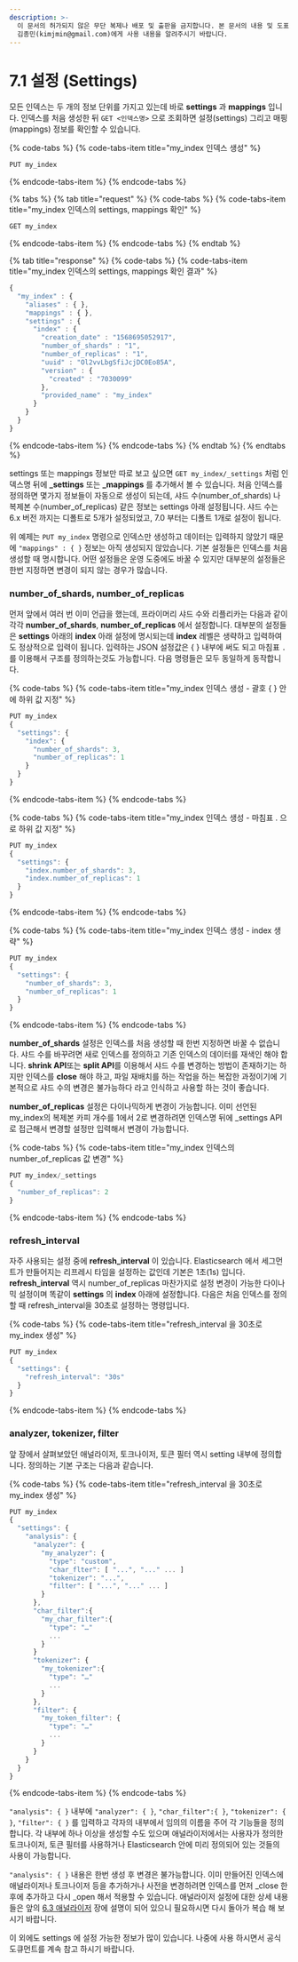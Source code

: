 ```yaml
---
description: >-
  이 문서의 허가되지 않은 무단 복제나 배포 및 출판을 금지합니다. 본 문서의 내용 및 도표 등을 인용하고자 하는 경우 출처를 명시하고
  김종민(kimjmin@gmail.com)에게 사용 내용을 알려주시기 바랍니다.
---
```


# 7.1 설정 \(Settings\)

  모든 인덱스는 두 개의 정보 단위를 가지고 있는데 바로 **settings** 과 **mappings** 입니다. 인덱스를 처음 생성한 뒤 `GET <인덱스명>` 으로 조회하면 설정\(settings\) 그리고 매핑\(mappings\) 정보를 확인할 수 있습니다.

{% code-tabs %}
{% code-tabs-item title="my\_index 인덱스 생성" %}
```javascript
PUT my_index
```
{% endcode-tabs-item %}
{% endcode-tabs %}

{% tabs %}
{% tab title="request" %}
{% code-tabs %}
{% code-tabs-item title="my\_index 인덱스의 settings, mappings 확인" %}
```javascript
GET my_index
```
{% endcode-tabs-item %}
{% endcode-tabs %}
{% endtab %}

{% tab title="response" %}
{% code-tabs %}
{% code-tabs-item title="my\_index 인덱스의 settings, mappings 확인 결과" %}
```javascript
{
  "my_index" : {
    "aliases" : { },
    "mappings" : { },
    "settings" : {
      "index" : {
        "creation_date" : "1568695052917",
        "number_of_shards" : "1",
        "number_of_replicas" : "1",
        "uuid" : "Ol2vvLbgSfiJcjDC0Eo85A",
        "version" : {
          "created" : "7030099"
        },
        "provided_name" : "my_index"
      }
    }
  }
}
```
{% endcode-tabs-item %}
{% endcode-tabs %}
{% endtab %}
{% endtabs %}

  settings 또는 mappings 정보만 따로 보고 싶으면 `GET my_index/_settings` 처럼 인덱스명 뒤에 **\_settings** 또는 **\_mappings** 를 추가해서 볼 수 있습니다. 처음 인덱스를 정의하면 몇가지 정보들이 자동으로 생성이 되는데, 샤드 수\(number\_of\_shards\) 나 복제본 수\(number\_of\_replicas\) 같은 정보는 settings 아래 설정됩니다. 샤드 수는 6.x 버전 까지는 디폴트로 5개가 설정되었고, 7.0 부터는 디폴트 1개로 설정이 됩니다.

  위 예제는 `PUT my_index` 명령으로 인덱스만 생성하고 데이터는 입력하지 않았기 때문에 `"mappings" : { }` 정보는 아직 생성되지 않았습니다. 기본 설정들은 인덱스를 처음 생성할 때 명시합니다. 어떤 설정들은 운영 도중에도 바꿀 수 있지만 대부분의 설정들은 한번 지정하면 변경이 되지 않는 경우가 많습니다.

### number\_of\_shards, number\_of\_replicas 

  먼저 앞에서 여러 번 이미 언급을 했는데, 프라이머리 샤드 수와 리플리카는 다음과 같이 각각 **number\_of\_shards**, **number\_of\_replicas** 에서 설정합니다. 대부분의 설정들은 **settings** 아래의 **index** 아래 설정에 명시되는데 **index** 레벨은 생략하고 입력하여도 정상적으로 입력이 됩니다. 입력하는 JSON 설정값은 { } 내부에 써도 되고 마침표 `.`를 이용해서 구조를 정의하는것도 가능합니다. 다음 명령들은 모두 동일하게 동작합니다.

{% code-tabs %}
{% code-tabs-item title="my\_index 인덱스 생성 - 괄호 { } 안에 하위 값 지정" %}
```javascript
PUT my_index
{
  "settings": {
    "index": {
      "number_of_shards": 3,
      "number_of_replicas": 1
    }
  }
}
```
{% endcode-tabs-item %}
{% endcode-tabs %}

{% code-tabs %}
{% code-tabs-item title="my\_index 인덱스 생성 - 마침표 . 으로 하위 값 지정" %}
```javascript
PUT my_index
{
  "settings": {
    "index.number_of_shards": 3,
    "index.number_of_replicas": 1
  }
}
```
{% endcode-tabs-item %}
{% endcode-tabs %}

{% code-tabs %}
{% code-tabs-item title="my\_index 인덱스 생성 - index 생략" %}
```javascript
PUT my_index
{
  "settings": {
    "number_of_shards": 3,
    "number_of_replicas": 1
  }
}

```
{% endcode-tabs-item %}
{% endcode-tabs %}

  **number\_of\_shards** 설정은 인덱스를 처음 생성할 때 한번 지정하면 바꿀 수 없습니다. 샤드 수를 바꾸려면 새로 인덱스를 정의하고 기존 인덱스의 데이터를 재색인 해야 합니다. **shrink API**또는 **split API**를 이용해서 샤드 수를 변경하는 방법이 존재하기는 하지만 인덱스를 **close** 해야 하고, 파일 재배치를 하는 작업을 하는 복잡한 과정이기에 기본적으로 샤드 수의 변경은 불가능하다 라고 인식하고 사용할 하는 것이 좋습니다.

  **number\_of\_replicas** 설정은 다이나믹하게 변경이 가능합니다. 이미 선언된 my\_index의 복제본 카피 개수를 1에서 2로 변경하려면 인덱스명 뒤에 \_settings API로 접근해서 변경할 설정만 입력해서 변경이 가능합니다.

{% code-tabs %}
{% code-tabs-item title="my\_index 인덱스의 number\_of\_replicas 값 변경" %}
```javascript
PUT my_index/_settings
{
  "number_of_replicas": 2
}
```
{% endcode-tabs-item %}
{% endcode-tabs %}

### refresh\_interval

  자주 사용되는 설정 중에 **refresh\_interval** 이 있습니다. Elasticsearch 에서 세그먼트가 만들어지는 리프레시 타임을 설정하는 값인데 기본은 1초\(1s\) 입니다. **refresh\_interval** 역시 number\_of\_replicas 마찬가지로 설정 변경이 가능한 다이나믹 설정이며 똑같이 **settings** 의 **index** 아래에 설정합니다. 다음은 처음 인덱스를 정의할 때 refresh\_interval을 30초로 설정하는 명령입니다.

{% code-tabs %}
{% code-tabs-item title="refresh\_interval 을 30초로 my\_index 생성" %}
```javascript
PUT my_index
{
  "settings": {
    "refresh_interval": "30s"
  }
}
```
{% endcode-tabs-item %}
{% endcode-tabs %}

### analyzer, tokenizer, filter

  앞 장에서 살펴보았던 애널라이저, 토크나이저, 토큰 필터 역시 setting 내부에 정의합니다. 정의하는 기본 구조는 다음과 같습니다.

{% code-tabs %}
{% code-tabs-item title="refresh\_interval 을 30초로 my\_index 생성" %}
```javascript
PUT my_index
{
  "settings": {
    "analysis": {
      "analyzer": {
        "my_analyzer": {
          "type": "custom",
          "char_flter": [ "...", "..." ... ]
          "tokenizer": "...",
          "filter": [ "...", "..." ... ]
        }
      },
      "char_filter":{
        "my_char_filter":{
          "type": "…"
          ... 
        }
      }
      "tokenizer": {
        "my_tokenizer":{
          "type": "…"
          ...
        }
      },
      "filter": {
        "my_token_filter": {
          "type": "…"
          ...
        }
      }
    }
  }
}
```
{% endcode-tabs-item %}
{% endcode-tabs %}

  `"analysis": { }` 내부에 `"analyzer": { }`, `"char_filter":{ }`, `"tokenizer": { }`, `"filter": { }` 를 입력하고 각자의 내부에서 임의의 이름을 주어 각 기능들을 정의합니다. 각 내부에 하나 이상을 생성할 수도 있으며 애널라이저에서는 사용자가 정의한 토크나이저, 토큰 필터를 사용하거나 Elasticsearch 안에 미리 정의되어 있는 것들의 사용이 가능합니다.

  `"analysis": { }` 내용은 한번 생성 후 변경은 불가능합니다. 이미 만들어진 인덱스에 애널라이저나 토크나이저 등을 추가하거나 사전을 변경하려면 인덱스를 먼저 \_close 한 후에 추가하고 다시 \_open 해서 적용할 수 있습니다. 애널라이저 설정에 대한 상세 내용들은 앞의 [6.3 애널라이저](../06-text-analysis/6.3-analyzer-1/) 장에 설명이 되어 있으니 필요하시면 다시 돌아가 복습 해 보시기 바랍니다.

  이 외에도 settings 에 설정 가능한 정보가 많이 있습니다. 나중에 사용 하시면서 공식 도큐먼트를 계속 참고 하시기 바랍니다.



